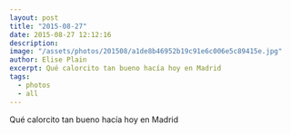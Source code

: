 ```yaml
---
layout: post
title: "2015-08-27"
date: 2015-08-27 12:12:16
description: 
image: "/assets/photos/201508/a1de8b46952b19c91e6c006e5c89415e.jpg"
author: Elise Plain
excerpt: Qué calorcito tan bueno hacía hoy en Madrid
tags: 
  - photos
  - all
---
```


Qué calorcito tan bueno hacía hoy en Madrid
<p></p>
